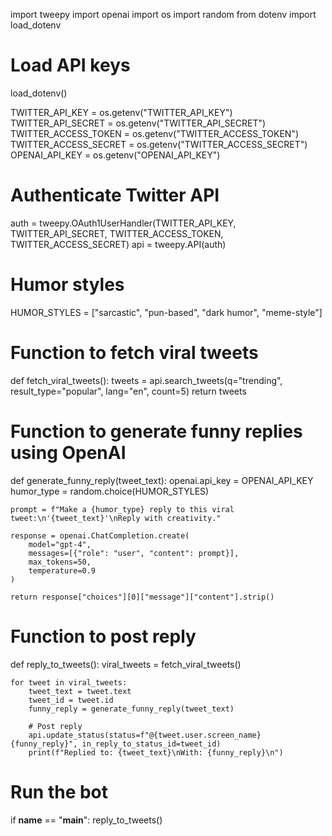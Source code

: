 import tweepy
import openai
import os
import random
from dotenv import load_dotenv

# Load API keys
load_dotenv()

TWITTER_API_KEY = os.getenv("TWITTER_API_KEY")
TWITTER_API_SECRET = os.getenv("TWITTER_API_SECRET")
TWITTER_ACCESS_TOKEN = os.getenv("TWITTER_ACCESS_TOKEN")
TWITTER_ACCESS_SECRET = os.getenv("TWITTER_ACCESS_SECRET")
OPENAI_API_KEY = os.getenv("OPENAI_API_KEY")

# Authenticate Twitter API
auth = tweepy.OAuth1UserHandler(TWITTER_API_KEY, TWITTER_API_SECRET, TWITTER_ACCESS_TOKEN, TWITTER_ACCESS_SECRET)
api = tweepy.API(auth)

# Humor styles
HUMOR_STYLES = ["sarcastic", "pun-based", "dark humor", "meme-style"]

# Function to fetch viral tweets
def fetch_viral_tweets():
    tweets = api.search_tweets(q="trending", result_type="popular", lang="en", count=5)
    return tweets

# Function to generate funny replies using OpenAI
def generate_funny_reply(tweet_text):
    openai.api_key = OPENAI_API_KEY
    humor_type = random.choice(HUMOR_STYLES)
    
    prompt = f"Make a {humor_type} reply to this viral tweet:\n'{tweet_text}'\nReply with creativity."
    
    response = openai.ChatCompletion.create(
        model="gpt-4",
        messages=[{"role": "user", "content": prompt}],
        max_tokens=50,
        temperature=0.9
    )
    
    return response["choices"][0]["message"]["content"].strip()

# Function to post reply
def reply_to_tweets():
    viral_tweets = fetch_viral_tweets()
    
    for tweet in viral_tweets:
        tweet_text = tweet.text
        tweet_id = tweet.id
        funny_reply = generate_funny_reply(tweet_text)
        
        # Post reply
        api.update_status(status=f"@{tweet.user.screen_name} {funny_reply}", in_reply_to_status_id=tweet_id)
        print(f"Replied to: {tweet_text}\nWith: {funny_reply}\n")

# Run the bot
if __name__ == "__main__":
    reply_to_tweets()
